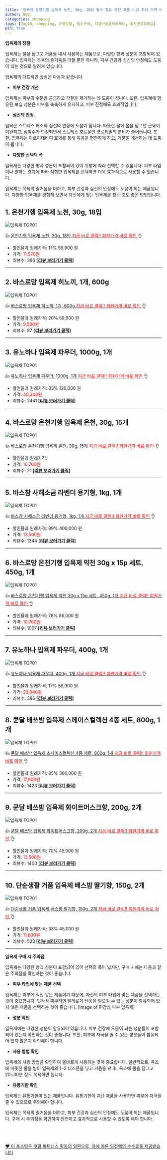 ```yaml
---
title: "입욕제 온천기행 입욕제 노천, 30g, 18입 필수 필요 추천 제품 비교 최저 가격 비교 장점 구매 후기 구매평"
author: NEO.
categories: shopping
tags: [Top10, shopping, 유행상품, 필수구매, 지금바로클릭하세요, 놓치면후회해요]
pin: true
---
```

**입욕제의 장점**

입욕제는 물을 담그고 거품을 내서 사용하는 제품으로, 다양한 향과 성분이 포함되어 있습니다. 입욕제는 목욕의 즐거움을 더할 뿐만 아니라, 피부 건강과 심신의 안정에도 도움이 되는 것으로 알려져 있습니다.

입욕제의 대표적인 장점은 다음과 같습니다.

* **피부 건강 개선**

입욕제는 피부의 수분을 공급하고 각질을 제거하는 데 도움이 됩니다. 또한, 입욕제에 함유된 보습 성분은 피부를 촉촉하게 유지하고, 피부 진정에도 효과적입니다.

* **심신의 안정**

입욕은 스트레스 해소와 심신의 안정에 도움이 됩니다. 따뜻한 물에 몸을 담그면 근육이 이완되고, 심박수가 안정되면서 스트레스 호르몬인 코르티솔의 분비가 줄어듭니다. 또한, 입욕제는 아로마테라피 효과를 통해 마음을 편안하게 하고, 기분을 개선하는 데 도움이 됩니다.

* **다양한 선택의 폭**

입욕제는 다양한 향과 성분이 포함되어 있어 취향에 따라 선택할 수 있습니다. 피부 타입이나 원하는 효과에 따라 적합한 입욕제를 선택하면 더욱 효과적으로 사용할 수 있습니다.

입욕제는 목욕의 즐거움을 더하고, 피부 건강과 심신의 안정에도 도움이 되는 제품입니다. 다양한 입욕제를 경험해 보면서 자신에게 맞는 입욕제를 찾는 것도 좋은 방법입니다.

   

## 1. 온천기행 입욕제 노천, 30g, 18입

![입욕제 TOP01](https://thumbnail6.coupangcdn.com/thumbnails/remote/490x490ex/image/retail/images/1939446787419421-0a6ca281-1403-404f-9ab4-4b5d606b2d9e.jpg)


👍 [온천기행 입욕제 노천, 30g, 18입 <font color=red> 지금 바로 클릭!! 회원가격 바로 확인 </font> ](https://link.coupang.com/re/AFFSDP?lptag=AF3617701&subid=GithubCoopas&pageKey=3345167&traceid=V0-153&itemId=15615294&vendorItemId=3023504464) 👌 


- 할인율과 원래가격: 17%  59,900   원
- 가격: <span style='color:red'>11,570원</span>
- 리뷰수: 386  [**[리뷰 보러가기 클릭]**](https://link.coupang.com/re/AFFSDP?lptag=AF3617701&subid=GithubCoopas&pageKey=3345167&traceid=V0-153&itemId=15615294&vendorItemId=3023504464)

---


   

## 2. 바스로망 입욕제 히노끼, 1개, 600g

![입욕제 TOP01](https://thumbnail9.coupangcdn.com/thumbnails/remote/490x490ex/image/retail/images/3663730865475632-62b74563-618e-46d6-be10-8c8dcbd2221c.jpg)


👍 [바스로망 입욕제 히노끼, 1개, 600g <font color=red> 지금 바로 클릭!! 회원가격 바로 확인 </font> ](https://link.coupang.com/re/AFFSDP?lptag=AF3617701&subid=GithubCoopas&pageKey=7152046383&traceid=V0-153&itemId=167993&vendorItemId=3000092072) 👌 


- 할인율과 원래가격: 20%  59,900   원
- 가격: <span style='color:red'>9,500원</span>
- 리뷰수: 87  [**[리뷰 보러가기 클릭]**](https://link.coupang.com/re/AFFSDP?lptag=AF3617701&subid=GithubCoopas&pageKey=7152046383&traceid=V0-153&itemId=167993&vendorItemId=3000092072)

---


   

## 3. 유노하나 입욕제 파우더, 1000g, 1개

![입욕제 TOP01](https://thumbnail10.coupangcdn.com/thumbnails/remote/490x490ex/image/retail/images/4693627615156217-e9654f84-8f65-430d-a8f4-49350ce96f5f.jpg)


👍 [유노하나 입욕제 파우더, 1000g, 1개 <font color=red> 지금 바로 클릭!! 회원가격 바로 확인 </font> ](https://link.coupang.com/re/AFFSDP?lptag=AF3617701&subid=GithubCoopas&pageKey=84014322&traceid=V0-153&itemId=266573194&vendorItemId=3645977885) 👌 


- 할인율과 원래가격: 83%  120,000   원
- 가격: <span style='color:red'>40,340원</span>
- 리뷰수: 2441  [**[리뷰 보러가기 클릭]**](https://link.coupang.com/re/AFFSDP?lptag=AF3617701&subid=GithubCoopas&pageKey=84014322&traceid=V0-153&itemId=266573194&vendorItemId=3645977885)

---


   

## 4. 바스로망 온천기행 입욕제 온천, 30g, 15개

![입욕제 TOP01](https://thumbnail8.coupangcdn.com/thumbnails/remote/490x490ex/image/retail/images/2023/06/12/13/9/874484c5-230e-4062-8ba0-a55fa45bf29d.jpg)


👍 [바스로망 온천기행 입욕제 온천, 30g, 15개 <font color=red> 지금 바로 클릭!! 회원가격 바로 확인 </font> ](https://link.coupang.com/re/AFFSDP?lptag=AF3617701&subid=GithubCoopas&pageKey=3345170&traceid=V0-153&itemId=19132297651&vendorItemId=86251904529) 👌 


- 할인율과 원래가격: 
- 가격: <span style='color:red'>10,760원</span>
- 리뷰수: 21  [**[리뷰 보러가기 클릭]**](https://link.coupang.com/re/AFFSDP?lptag=AF3617701&subid=GithubCoopas&pageKey=3345170&traceid=V0-153&itemId=19132297651&vendorItemId=86251904529)

---


   

## 5. 바스참 사해소금 라벤더 용기형, 1kg, 1개

![입욕제 TOP01](https://thumbnail10.coupangcdn.com/thumbnails/remote/490x490ex/image/retail/images/2019/04/05/13/1/8655e499-2dd6-4a38-8b7d-0baac96b1e7b.jpg)


👍 [바스참 사해소금 라벤더 용기형, 1kg, 1개 <font color=red> 지금 바로 클릭!! 회원가격 바로 확인 </font> ](https://link.coupang.com/re/AFFSDP?lptag=AF3617701&subid=GithubCoopas&pageKey=205956563&traceid=V0-153&itemId=606984241&vendorItemId=4592050886) 👌 


- 할인율과 원래가격: 89%  400,000   원
- 가격: <span style='color:red'>13,500원</span>
- 리뷰수: 1344  [**[리뷰 보러가기 클릭]**](https://link.coupang.com/re/AFFSDP?lptag=AF3617701&subid=GithubCoopas&pageKey=205956563&traceid=V0-153&itemId=606984241&vendorItemId=4592050886)

---


   

## 6. 바스로망 온천기행 입욕제 약천 30g x 15p 세트, 450g, 1개

![입욕제 TOP01](https://thumbnail8.coupangcdn.com/thumbnails/remote/490x490ex/image/retail/images/2023/06/12/14/9/77678c5c-46f4-4075-a359-dcd81c404630.jpg)


👍 [바스로망 온천기행 입욕제 약천 30g x 15p 세트, 450g, 1개 <font color=red> 지금 바로 클릭!! 회원가격 바로 확인 </font> ](https://link.coupang.com/re/AFFSDP?lptag=AF3617701&subid=GithubCoopas&pageKey=7396088271&traceid=V0-153&itemId=19132545173&vendorItemId=86252148102) 👌 


- 할인율과 원래가격: 78%  86,000   원
- 가격: <span style='color:red'>10,760원</span>
- 리뷰수: 1007  [**[리뷰 보러가기 클릭]**](https://link.coupang.com/re/AFFSDP?lptag=AF3617701&subid=GithubCoopas&pageKey=7396088271&traceid=V0-153&itemId=19132545173&vendorItemId=86252148102)

---


   

## 7. 유노하나 입욕제 파우더, 400g, 1개

![입욕제 TOP01](https://thumbnail6.coupangcdn.com/thumbnails/remote/490x490ex/image/retail/images/4073324134364524-caeec7af-930d-4f94-80e3-98886de1aebc.jpg)


👍 [유노하나 입욕제 파우더, 400g, 1개 <font color=red> 지금 바로 클릭!! 회원가격 바로 확인 </font> ](https://link.coupang.com/re/AFFSDP?lptag=AF3617701&subid=GithubCoopas&pageKey=84014322&traceid=V0-153&itemId=266573193&vendorItemId=3645977872) 👌 


- 할인율과 원래가격: 17%  59,900   원
- 가격: <span style='color:red'>23,940원</span>
- 리뷰수: 386  [**[리뷰 보러가기 클릭]**](https://link.coupang.com/re/AFFSDP?lptag=AF3617701&subid=GithubCoopas&pageKey=84014322&traceid=V0-153&itemId=266573193&vendorItemId=3645977872)

---


   

## 8. 쿤달 배쓰밤 입욕제 스페이스컬렉션 4종 세트, 800g, 1개

![입욕제 TOP01](https://thumbnail6.coupangcdn.com/thumbnails/remote/490x490ex/image/retail/images/1663273789481529-544777ab-6b96-4c1f-83a0-f172bf3de46b.jpg)


👍 [쿤달 배쓰밤 입욕제 스페이스컬렉션 4종 세트, 800g, 1개 <font color=red> 지금 바로 클릭!! 회원가격 바로 확인 </font> ](https://link.coupang.com/re/AFFSDP?lptag=AF3617701&subid=GithubCoopas&pageKey=1277327127&traceid=V0-153&itemId=2284232715&vendorItemId=70281326041) 👌 


- 할인율과 원래가격: 85%  300,000   원
- 가격: <span style='color:red'>17,900원</span>
- 리뷰수: 1423  [**[리뷰 보러가기 클릭]**](https://link.coupang.com/re/AFFSDP?lptag=AF3617701&subid=GithubCoopas&pageKey=1277327127&traceid=V0-153&itemId=2284232715&vendorItemId=70281326041)

---


   

## 9. 쿤달 배쓰밤 입욕제 화이트머스크향, 200g, 2개

![입욕제 TOP01](https://thumbnail6.coupangcdn.com/thumbnails/remote/490x490ex/image/retail/images/3583819385263562-1e57a010-d302-4d1b-8b87-a532da1992b7.jpg)


👍 [쿤달 배쓰밤 입욕제 화이트머스크향, 200g, 2개 <font color=red> 지금 바로 클릭!! 회원가격 바로 확인 </font> ](https://link.coupang.com/re/AFFSDP?lptag=AF3617701&subid=GithubCoopas&pageKey=1277318463&traceid=V0-153&itemId=2284218735&vendorItemId=70281326071) 👌 


- 할인율과 원래가격: 70%  45,000   원
- 가격: <span style='color:red'>13,500원</span>
- 리뷰수: 1400  [**[리뷰 보러가기 클릭]**](https://link.coupang.com/re/AFFSDP?lptag=AF3617701&subid=GithubCoopas&pageKey=1277318463&traceid=V0-153&itemId=2284218735&vendorItemId=70281326071)

---


   

## 10. 단순생활 거품 입욕제 배스밤 딸기향, 150g, 2개

![입욕제 TOP01](https://thumbnail9.coupangcdn.com/thumbnails/remote/490x490ex/image/retail/images/d087dfbc-cfff-4d74-bc05-849378389b6f4525527896701275826.png)


👍 [단순생활 거품 입욕제 배스밤 딸기향, 150g, 2개 <font color=red> 지금 바로 클릭!! 회원가격 바로 확인 </font> ](https://link.coupang.com/re/AFFSDP?lptag=AF3617701&subid=GithubCoopas&pageKey=4576322987&traceid=V0-153&itemId=20103761466&vendorItemId=87198804457) 👌 


- 할인율과 원래가격: 38%  45,000   원
- 가격: <span style='color:red'>11,800원</span>
- 리뷰수: 523  [**[리뷰 보러가기 클릭]**](https://link.coupang.com/re/AFFSDP?lptag=AF3617701&subid=GithubCoopas&pageKey=4576322987&traceid=V0-153&itemId=20103761466&vendorItemId=87198804457)

---
**입욕제 구매 시 주의점**

입욕제는 다양한 향과 성분이 포함되어 있어 선택의 폭이 넓지만, 구매 시에는 다음과 같은 주의점을 확인하는 것이 좋습니다.

* **피부 타입에 맞는 제품 선택**

입욕제는 피부에 직접 닿는 제품이기 때문에, 자신의 피부 타입에 맞는 제품을 선택하는 것이 중요합니다. 민감성 피부라면 알레르기 반응을 일으킬 수 있는 성분이 함유되어 있지 않은 제품을 선택하는 것이 좋습니다.
[Image of 민감성 피부 입욕제]
* **성분 확인**

입욕제에는 다양한 성분이 함유되어 있습니다. 피부 건강에 도움이 되는 성분들이 포함되어 있는지 확인하는 것이 좋습니다. 또한, 피부에 자극을 줄 수 있는 성분들이 함유되어 있지 않은지 확인해야 합니다.

* **사용 방법 확인**

입욕제의 사용 방법을 확인하여 올바르게 사용하는 것이 중요합니다. 일반적으로, 욕조에 따뜻한 물을 받아 입욕제의 1~2 티스푼을 넣고 거품을 낸 후, 욕조에 몸을 담그고 20~30분 정도 목욕하면 됩니다.

* **유통기한 확인**

입욕제는 유통기한이 있는 제품입니다. 유통기한이 지난 제품을 사용하면 피부에 자극을 줄 수 있으므로 주의해야 합니다.

입욕제는 목욕의 즐거움을 더하고, 피부 건강과 심신의 안정에도 도움이 되는 제품입니다. 구매 시 주의점을 확인하여 안전하고 효과적으로 사용할 수 있도록 해야 합니다.<br><br><br><br><br> [ ❤  이 포스팅은 쿠팡 파트너스 활동의 일환으로, 이에 따른 일정액의 수수료를 제공받습니다](https://link.coupang.com/a/bcEFyh)
